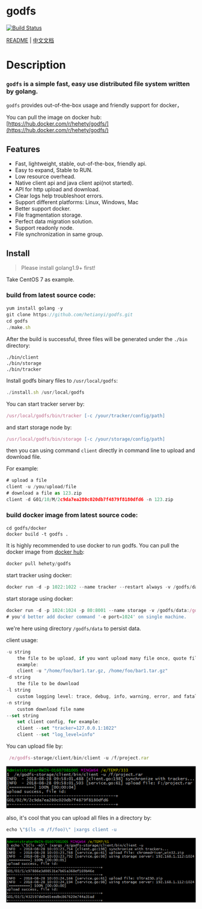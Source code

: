 godfs
==========
[![Build Status](https://travis-ci.org/hetianyi/godfs.svg?branch=master)](https://travis-ci.org/hetianyi/godfs)

[README](README.md) | [中文文档](README_zh.md)
# Description

### ```godfs``` is a simple fast, easy use distributed file system written by golang.

```godfs``` provides out-of-the-box usage and friendly support for docker，

You can pull the image on docker hub:
[https://hub.docker.com/r/hehety/godfs/](https://hub.docker.com/r/hehety/godfs/)

## Features

- Fast, lightweight, stable, out-of-the-box, friendly api.
- Easy to expand, Stable to RUN.
- Low resource overhead.
- Native client api and java client api(not started).
- API for http upload and download.
- Clear logs help troubleshoot errors.
- Support different platforms: Linux, Windows, Mac
- Better support docker.
- File fragmentation storage.
- Perfect data migration solution.
- Support readonly node.
- File synchronization in same group.

## Install

> Please install golang1.9+ first!

Take CentOS 7 as example.

### build from latest source code:
```javascript
yum install golang -y
git clone https://github.com/hetianyi/godfs.git
cd godfs
./make.sh
```
After the build is successful, three files will be generated under the `````./bin````` directory:
```
./bin/client
./bin/storage
./bin/tracker
```

Install godfs binary files to ```/usr/local/godfs```:
```javascript
./install.sh /usr/local/godfs
```
You can start tracker server by:
```javascript
/usr/local/godfs/bin/tracker [-c /your/tracker/config/path]
```
and start storage node by:
```javascript
/usr/local/godfs/bin/storage [-c /your/storage/config/path]
```
then you can using command ```client``` directly in command line to upload and download file.

For example:
```javascript
# upload a file
client -u /you/upload/file
# download a file as 123.zip
client -d G01/10/M/2c9da7ea280c020db7f4879f8180dfd6 -n 123.zip
```

### build docker image from latest source code:
```
cd godfs/docker
docker build -t godfs .
```
It is highly recommended to use docker to run godfs.
You can pull the docker image from [docker hub](https://hub.docker.com/r/hehety/godfs/):
```javascript
docker pull hehety/godfs
```

start tracker using docker:
```javascript
docker run -d -p 1022:1022 --name tracker --restart always -v /godfs/data:/godfs/data --privileged -e log_level="info" hehety/godfs:latest tracker
```

start storage using docker:
```javascript
docker run -d -p 1024:1024 -p 80:8001 --name storage -v /godfs/data:/godfs/data --privileged -e trackers=192.168.1.172:1022 -e bind_address=192.168.1.187 -e port=1024  -e instance_id="01" hehety/godfs storage
# you'd better add docker command '-e port=1024' on single machine.  
```
we're here using directory ```/godfs/data``` to persist data.

client usage:
```javascript
-u string 
    the file to be upload, if you want upload many file once, quote file paths using """ and split with ","
    example:
    client -u "/home/foo/bar1.tar.gz, /home/foo/bar1.tar.gz"
-d string 
    the file to be download
-l string 
    custom logging level: trace, debug, info, warning, error, and fatal
-n string 
    custom download file name
--set string
    set client config, for example: 
    client --set "tracker=127.0.0.1:1022"
    client --set "log_level=info"
```

You can upload file by:
```javascript
 /e/godfs-storage/client/bin/client -u /f/project.rar
```
![architecture](/doc/20180828095840.png)

also, it's cool that you can upload all files in a directory by:
```javascript
echo \"$(ls -m /f/foo)\" |xargs client -u
```
![architecture](/doc/20180828100341.png)



